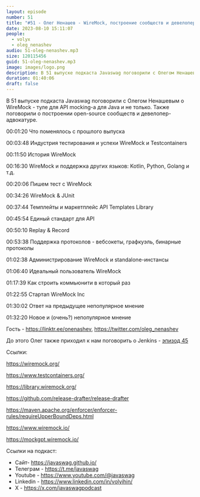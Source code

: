 ```yaml
---
layout: episode
number: 51
title: "#51 - Олег Ненашев - WireMock, построение сообществ и девелопер-адвокатура"
date: 2023-08-10 15:11:07
people:
  - volyx
  - oleg_nenashev
audio: 51-oleg-nenashev.mp3
size: 120115456    
guid: 51-oleg-nenashev.mp3
image: images/logo.png
description: В 51 выпуске подкаста Javaswag поговорили с Олегом Ненашевым о WireMock, построении сообществ и девелопер-адвокатуре
duration: 01:40:06
draft: false
---
```


В 51 выпуске подкаста Javaswag поговорили с Олегом Ненашевым о WireMock - туле для API mocking-a для Java и не только.
Также поговорили о построении open-source сообществ и девелопер-адвокатуре.

00:01:20 Что поменялось с прошлого выпуска

00:03:48 Индустрия тестирования и успехи WireMock и Testcontainers

00:11:50 История WireMock

00:16:30 WireMock и поддержка других языков: Kotlin, Python, Golang и т.д.

00:20:06 Пишем тест с WireMock

00:34:26 WireMock & JUnit

00:37:44 Темплейты и маркетплейс API Templates Library

00:45:54 Единый стандарт для API

00:50:10 Replay & Record

00:53:38 Поддержка протоколов - вебсокеты, графкуэль, бинарные протоколы

01:02:38 Администрирование WireMock и standalone-инстансы

01:06:40 Идеальный пользователь WireMock

01:17:39 Как строить коммьюнити в который раз

01:22:55 Стартап WireMock Inc

01:30:02 Ответ на предыдущее непопулярное мнение

01:32:20 Новое и (очень?) непопулярное мнение

Гость - https://linktr.ee/onenashev, https://twitter.com/oleg_nenashev

До этого Олег также приходил к нам поговорить о Jenkins - [эпизод 45](https://javaswag.github.io/episode/45/)

Ссылки:

https://wiremock.org/

https://www.testcontainers.org/

https://library.wiremock.org/

https://github.com/release-drafter/release-drafter

https://maven.apache.org/enforcer/enforcer-rules/requireUpperBoundDeps.html

https://www.wiremock.io/

https://mockgpt.wiremock.io/

Ссылки на подкаст:

* Сайт-  https://javaswag.github.io/
* Телеграм - https://t.me/javaswag
* Youtube - https://www.youtube.com/@javaswag
* Linkedin - https://www.linkedin.com/in/volyihin/
* X - https://x.com/javaswagpodcast

